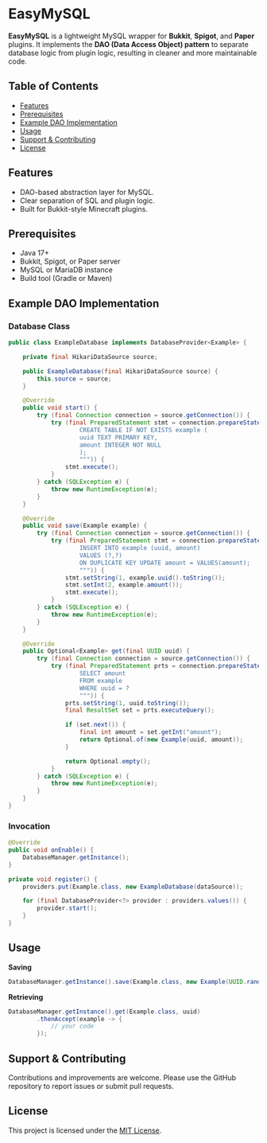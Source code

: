 # EasyMySQL

**EasyMySQL** is a lightweight MySQL wrapper for **Bukkit**, **Spigot**, and **Paper** plugins.
It implements the **DAO (Data Access Object) pattern** to separate database logic from plugin logic, resulting in cleaner and more maintainable code.

## Table of Contents

* [Features](#features)
* [Prerequisites](#prerequisites)
* [Example DAO Implementation](#example-dao-implementation)
* [Usage](#usage)
* [Support & Contributing](#support--contributing)
* [License](#license)

## Features

* DAO-based abstraction layer for MySQL.
* Clear separation of SQL and plugin logic.
* Built for Bukkit-style Minecraft plugins.

## Prerequisites

* Java 17+
* Bukkit, Spigot, or Paper server
* MySQL or MariaDB instance
* Build tool (Gradle or Maven)

## Example DAO Implementation

### Database Class

```java
public class ExampleDatabase implements DatabaseProvider<Example> {

    private final HikariDataSource source;

    public ExampleDatabase(final HikariDataSource source) {
        this.source = source;
    }

    @Override
    public void start() {
        try (final Connection connection = source.getConnection()) {
            try (final PreparedStatement stmt = connection.prepareStatement("""
                    CREATE TABLE IF NOT EXISTS example (
                    uuid TEXT PRIMARY KEY,
                    amount INTEGER NOT NULL
                    );
                    """)) {
                stmt.execute();
            }
        } catch (SQLException e) {
            throw new RuntimeException(e);
        }
    }

    @Override
    public void save(Example example) {
        try (final Connection connection = source.getConnection()) {
            try (final PreparedStatement stmt = connection.prepareStatement("""
                    INSERT INTO example (uuid, amount)
                    VALUES (?,?)
                    ON DUPLICATE KEY UPDATE amount = VALUES(amount);
                    """)) {
                stmt.setString(1, example.uuid().toString());
                stmt.setInt(2, example.amount());
                stmt.execute();
            }
        } catch (SQLException e) {
            throw new RuntimeException(e);
        }
    }

    @Override
    public Optional<Example> get(final UUID uuid) {
        try (final Connection connection = source.getConnection()) {
            try (final PreparedStatement prts = connection.prepareStatement("""
                    SELECT amount
                    FROM example
                    WHERE uuid = ?
                    """)) {
                prts.setString(1, uuid.toString());
                final ResultSet set = prts.executeQuery();

                if (set.next()) {
                    final int amount = set.getInt("amount");
                    return Optional.of(new Example(uuid, amount));
                }

                return Optional.empty();
            }
        } catch (SQLException e) {
            throw new RuntimeException(e);
        }
    }
}
```

### Invocation

```java
@Override
public void onEnable() {
    DatabaseManager.getInstance();
}

private void register() {
    providers.put(Example.class, new ExampleDatabase(dataSource));

    for (final DatabaseProvider<?> provider : providers.values()) {
        provider.start();
    }
}
```

## Usage

**Saving**

```java
DatabaseManager.getInstance().save(Example.class, new Example(UUID.randomUUID(), 1));
```

**Retrieving**

```java
DatabaseManager.getInstance().get(Example.class, uuid)
        .thenAccept(example -> {
            // your code
        });
```

## Support & Contributing

Contributions and improvements are welcome.
Please use the GitHub repository to report issues or submit pull requests.

## License

This project is licensed under the [MIT License](LICENSE).

